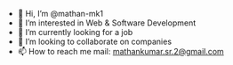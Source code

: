 - 👋 Hi, I’m @mathan-mk1
- 👀 I’m interested in Web & Software Development
- 🌱 I’m currently looking for a job
- 💞️ I’m looking to collaborate on companies
- 📫 How to reach me mail: mathankumar.sr.2@gmail.com

<!---
mathan-mk1/mathan-mk1 is a ✨ special ✨ repository because its `README.md` (this file) appears on your GitHub profile.
You can click the Preview link to take a look at your changes.
--->
